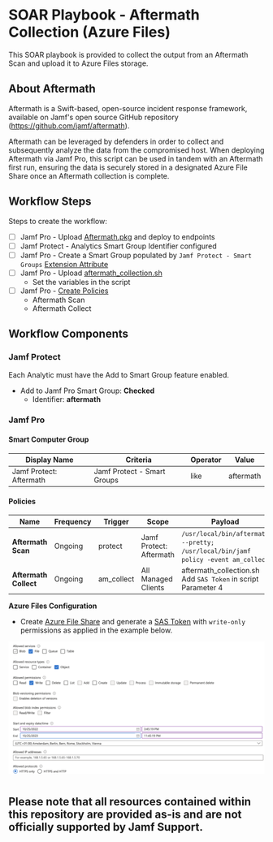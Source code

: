 # SOAR Playbook - Aftermath Collection (Azure Files)

This SOAR playbook is provided to collect the output from an Aftermath Scan and upload it to Azure Files storage.

## About Aftermath

Aftermath is a Swift-based, open-source incident response framework, available on Jamf's open source GitHub repository (https://github.com/jamf/aftermath).

Aftermath can be leveraged by defenders in order to collect and subsequently analyze the data from the compromised host. When deploying Aftermath via Jamf Pro, this script can be used in tandem with an Aftermath first run, ensuring the data is securely stored in a designated Azure File Share once an Aftermath collection is complete.

## Workflow Steps

Steps to create the workflow:

- [ ] Jamf Pro - Upload [Aftermath.pkg](https://github.com/jamf/aftermath/releases) and deploy to endpoints
- [ ] Jamf Protect - Analytics Smart Group Identifier configured
- [ ] Jamf Pro - Create a Smart Group populated by `Jamf Protect - Smart Groups` [Extension Attribute](https://docs.jamf.com/jamf-protect/documentation/Setting_Up_Analytic_Remediation_With_Jamf_Pro.html#task-7832) 
- [ ] Jamf Pro - Upload [aftermath_collection.sh](./aftermath_collection.sh)
    - Set the variables in the script
- [ ] Jamf Pro - [Create Policies](#policies)
    - Aftermath Scan
    - Aftermath Collect

## Workflow Components
### Jamf Protect

Each Analytic must have the Add to Smart Group feature enabled. 

- Add to Jamf Pro Smart Group: **Checked**
    - Identifier: **aftermath**

### Jamf Pro
#### Smart Computer Group

|Display Name|Criteria|Operator|Value|
|------------|--------|--------|-----|
|Jamf Protect: Aftermath|Jamf Protect - Smart Groups|like|aftermath

####  <a id="policies"></a>Policies

|Name|Frequency|Trigger|Scope|Payload|
|----|---------|-------|-----|-------|
|**Aftermath Scan**|Ongoing|protect|Jamf Protect: Aftermath|`/usr/local/bin/aftermath --pretty; /usr/local/bin/jamf policy -event am_collect`
|**Aftermath Collect**|Ongoing|am_collect|All Managed Clients|aftermath_collection.sh<br>Add `SAS Token` in script Parameter 4

**Azure Files Configuration**

- Create [Azure File Share](https://learn.microsoft.com/en-us/azure/storage/files/storage-files-introduction) and generate a [SAS Token](https://learn.microsoft.com/en-us/rest/api/storageservices/delegate-access-with-shared-access-signature) with `write-only` permissions as applied in the example below.

<img src="./images/SASToken.png" alt="swiftDialog" width="700"/>

#
## Please note that all resources contained within this repository are provided as-is and are not officially supported by Jamf Support.